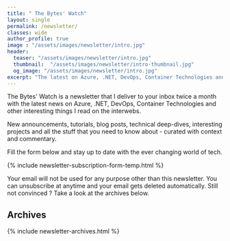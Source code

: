 ```yaml
---
title: " The Bytes' Watch"
layout: single
permalink: /newsletter/
classes: wide
author_profile: true
image : "/assets/images/newsletter/intro.jpg"
header:
  teaser: "/assets/images/newsletter/intro.jpg"
  thumbnail:  "/assets/images/newsletter/intro-thumbnail.jpg"
  og_image: "/assets/images/newsletter/intro.jpg"
excerpt: "The latest on Azure, .NET, DevOps, Container Technologies and other interesting things delivered straight to your inbox twice a month"
---
```


The Bytes' Watch is a newsletter that I deliver to your inbox twice a month with the latest news on Azure, .NET, DevOps, Container Technologies and other interesting things I read on the interwebs.

New announcements, tutorials, blog posts, technical deep-dives, interesting projects and all the stuff that you need to know about - curated with context and commentary.

Fill the form below and stay up to date with the ever changing world of tech.

{% include newsletter-subscription-form-temp.html %}

Your email will not be used for any purpose other than this newsletter. You can unsubscribe at anytime and your email gets deleted automatically. Still not convinced ? Take a look at the archives below.

## Archives

{% include newsletter-archives.html %}
